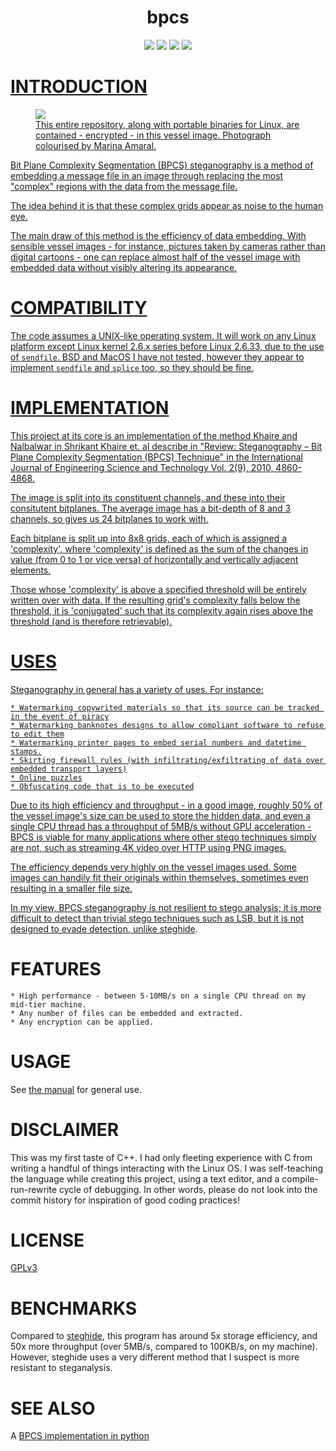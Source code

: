 <p align="center">
	<h1 align="center">bpcs</h1>
</p>

<p align="center">
	<a href="LICENSE"><img src="https://img.shields.io/github/license/NotCompsky/bpcs"/></a>
	<a href="https://github.com/notcompsky/bpcs/releases"><img src="https://img.shields.io/github/v/release/NotCompsky/bpcs"/></a>
	<a href="https://hub.docker.com/repository/docker/notcompsky/bpcs/tags"><img src="https://img.shields.io/docker/image-size/notcompsky/bpcs?label=Docker%20image"/></a>
	<a href="https://github.com/notcompsky/bpcs/graphs/commit-activity"><img src="https://img.shields.io/github/commit-activity/w/NotCompsky/bpcs"/>
</p>

# INTRODUCTION

<figure class="image">
	<img src="https://user-images.githubusercontent.com/30552567/93227238-12abd080-f76c-11ea-8243-65ccb365759c.png">
	<figcaption>This entire repository, along with portable binaries for Linux, are contained - encrypted - in this vessel image. Photograph colourised by Marina Amaral.</figcaption>
</figure>

Bit Plane Complexity Segmentation (BPCS) steganography is a method of embedding a message file in an image through replacing the most "complex" regions with the data from the message file.

The idea behind it is that these complex grids appear as noise to the human eye.

The main draw of this method is the efficiency of data embedding. With sensible vessel images - for instance, pictures taken by cameras rather than digital cartoons - one can replace almost half of the vessel image with embedded data without visibly altering its appearance.

# COMPATIBILITY

The code assumes a UNIX-like operating system. It will work on any Linux platform except Linux kernel 2.6.x series before Linux 2.6.33, due to the use of `sendfile`. BSD and MacOS I have not tested, however they appear to implement `sendfile` and `splice` too, so they should be fine.

# IMPLEMENTATION

This project at its core is an implementation of the method Khaire and Nalbalwar in Shrikant Khaire et. al describe in "Review: Steganography – Bit Plane Complexity Segmentation (BPCS) Technique" in the International Journal of Engineering Science and Technology Vol. 2(9), 2010, 4860-4868.

The image is split into its constituent channels, and these into their consitutent bitplanes. The average image has a bit-depth of 8 and 3 channels, so gives us 24 bitplanes to work with.

Each bitplane is split up into 8x8 grids, each of which is assigned a 'complexity', where 'complexity' is defined as the sum of the changes in value (from 0 to 1 or vice versa) of horizontally and vertically adjacent elements.

Those whose 'complexity' is above a specified threshold will be entirely written over with data. If the resulting grid's complexity falls below the threshold, it is 'conjugated' such that its complexity again rises above the threshold (and is therefore retrievable).

# USES

Steganography in general has a variety of uses. For instance:

    * Watermarking copywrited materials so that its source can be tracked in the event of piracy
    * Watermarking banknotes designs to allow compliant software to refuse to edit them
    * Watermarking printer pages to embed serial numbers and datetime stamps.
    * Skirting firewall rules (with infiltrating/exfiltrating of data over embedded transport layers)
    * Online puzzles
    * Obfuscating code that is to be executed

Due to its high efficiency and throughput - in a good image, roughly 50% of the vessel image's size can be used to store the hidden data, and even a single CPU thread has a throughput of 5MB/s without GPU acceleration - BPCS is viable for many applications where other stego techniques simply are not, such as streaming 4K video over HTTP using PNG images.

The efficiency depends very highly on the vessel images used. Some images can handily fit their originals within themselves, sometimes even resulting in a smaller file size.

In my view, BPCS steganography is not resilient to stego analysis; it is more difficult to detect than trivial stego techniques such as LSB, but it is not designed to evade detection, unlike [steghide](http://steghide.sourceforge.net/).

# FEATURES

    * High performance - between 5-10MB/s on a single CPU thread on my mid-tier machine.
    * Any number of files can be embedded and extracted.
    * Any encryption can be applied.

# USAGE

See [the manual](doc/bpcs.1.md) for general use.

# DISCLAIMER

This was my first taste of C++. I had only fleeting experience with C from writing a handful of things interacting with the Linux OS. I was self-teaching the language while creating this project, using a text editor, and a compile-run-rewrite cycle of debugging. In other words, please do not look into the commit history for inspiration of good coding practices!

# LICENSE

[GPLv3](LICENSE)

# BENCHMARKS

Compared to [steghide](http://steghide.sourceforge.net/), this program has around 5x storage efficiency, and 50x more throughput (over 5MB/s, compared to 100KB/s, on my machine). However, steghide uses a very different method that I suspect is more resistant to steganalysis.

# SEE ALSO

A [BPCS implementation in python](https://github.com/mobeets/bpcs)
